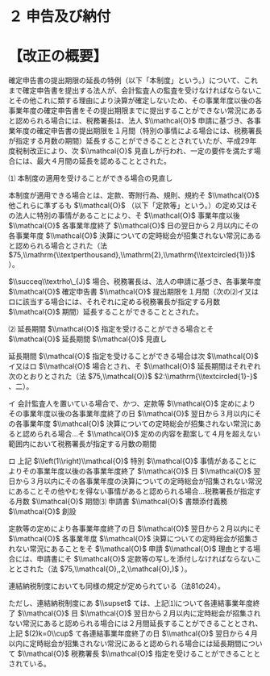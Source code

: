 # ２ 申告及び納付

# 【改正の概要】

確定申告書の提出期限の延長の特例（以下「本制度」という。）について、これまで確定申告書を提出する法人が、会計監査人の監査を受けなければならないことその他これに類する理由により決算が確定しないため、その事業年度以後の各事業年度の確定申告書をその提出期限までに提出することができない常況にあると認められる場合には、税務署長は、法人 $\\mathcal{O}$ 申請に基づき、各事業年度の確定申告書の提出期限を１月間（特別の事情による場合には、税務署長が指定する月数の期間）延長することができることとされていたが、平成29年度税制改正により、次 $\\mathcal{O}$ 見直しが行われ、一定の要件を満たす場合には、最大４月間の延長を認めることとされた。

⑴ 本制度の適用を受けることができる場合の見直し

本制度が適用できる場合とは、定款、寄附行為、規則、規約そ $\\mathcal{O}$ 他これらに準ずるも $\\mathcal{O}$ （以下「定款等」という。）の定め又はその法人に特別の事情があることにより、そ $\\mathcal{O}$ 事業年度以後 $\\mathcal{O}$ 各事業年度終了 $\\mathcal{O}$ 日の翌日から２月以内にその各事業年度 $\\mathcal{O}$ 決算についての定時総会が招集されない常況にあると認められる場合とされた（法 $75,\\mathrm{\\textperthousand},\\mathrm{2},\\mathrm{\\textcircled{1}})$ ）。

$\\succeq\\textrho\_{J}$ 場合、税務署長は、法人の申請に基づき、各事業年度 $\\mathcal{O}$ 確定申告書 $\\mathcal{O}$ 提出期限を１月間（次の⑵イ又はロに該当する場合には、それぞれに定める税務署長が指定する月数 $\\mathcal{O}$ 期間）延長することができることとされた。

⑵ 延長期間 $\\mathcal{O}$ 指定を受けることができる場合とそ $\\mathcal{O}$ 延長期間 $\\mathcal{O}$ 見直し

延長期間 $\\mathcal{O}$ 指定を受けることができる場合は次 $\\mathcal{O}$ イ又はロ $\\mathcal{O}$ 場合とされ、そ $\\mathcal{O}$ 延長期間はそれぞれ次のとおりとされた（法 $75,\\mathcal{O})$ $2:\\mathrm{\\textcircled{1}-}$ 、二）。

イ 会計監査人を置いている場合で、かつ、定款等 $\\mathcal{O}$ 定めによりその事業年度以後の各事業年度終了の日 $\\mathcal{O}$ 翌日から３月以内にその各事業年度 $\\mathcal{O}$ 決算についての定時総会が招集されない常況にあると認められる場合…そ $\\mathcal{O}$ 定めの内容を勘案して４月を超えない範囲内において税務署長が指定する月数の期間

ロ 上記 $\\left(1\\right)\\mathcal{O}$ 特別 $\\mathcal{O}$ 事情があることによりその事業年度以後の各事業年度終了 $\\mathcal{O}$ 日 $\\mathcal{O}$ 翌日から３月以内にその各事業年度の決算についての定時総会が招集されない常況にあることその他やむを得ない事情があると認められる場合…税務署長が指定する月数 $\\mathcal{O}$ 期間⑶ 申請書 $\\mathcal{O}$ 書類添付義務 $\\mathcal{O}$ 創設

定款等の定めにより各事業年度終了の日 $\\mathcal{O}$ 翌日から２月以内にそ $\\mathcal{O}$ 各事業年度 $\\mathcal{O}$ 決算についての定時総会が招集されない常況にあることをそ $\\mathcal{O}$ 申請 $\\mathcal{O}$ 理由とする場合には、申請書にそ $\\mathcal{O}$ 定款等の写しを添付しなければならないこととされた（法 $75,\\mathcal{O},,2,\\mathcal{O},)$ ）。

連結納税制度においても同様の規定が定められている（法81の24）。

ただし、連結納税制度にあ $\\supset$ ては、上記⑴について各連結事業年度終了 $\\mathcal{O}$ 日 $\\mathcal{O}$ 翌日から２月以内に定時総会が招集されない常況にあると認められる場合には２月間延長することができることとされ、上記 $(2)k=0\\cup$ て各連結事業年度終了の日 $\\mathcal{O}$ 翌日から４月以内に定時総会が招集されない常況にあると認められる場合には延長期間について $\\mathcal{O}$ 税務署長 $\\mathcal{O}$ 指定を受けることができることとされている。